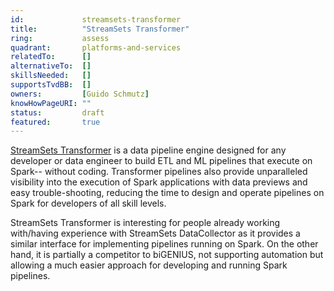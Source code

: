 ```yaml
---
id:				streamsets-transformer
title:      	"StreamSets Transformer"
ring:       	assess
quadrant:   	platforms-and-services
relatedTo:		[]
alternativeTo:	[]
skillsNeeded:	[]
supportsTvdBB:	[]
owners:         [Guido Schmutz]
knowHowPageURI:	""   
status:			draft
featured:       true
---
```


[StreamSets Transformer](https://streamsets.com/products/dataops-platform/transformer-etl/) is a data pipeline engine designed for any developer or data engineer to build ETL and ML pipelines that execute on Spark-- without coding. Transformer pipelines also provide unparalleled visibility into the execution of Spark applications with data previews and easy trouble-shooting, reducing the time to design and operate pipelines on Spark for developers of all skill levels. 

StreamSets Transformer is interesting for people already working with/having experience with StreamSets DataCollector as it provides a similar interface for implementing pipelines running on Spark. On the other hand, it is partially a competitor to biGENIUS, not supporting automation but allowing a much easier approach for developing and running Spark pipelines. 
